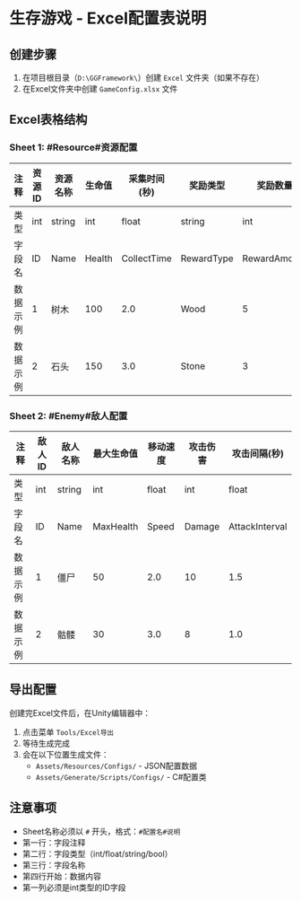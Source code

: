# 生存游戏 - Excel配置表说明

## 创建步骤

1. 在项目根目录（`D:\GGFramework\`）创建 `Excel` 文件夹（如果不存在）
2. 在Excel文件夹中创建 `GameConfig.xlsx` 文件

## Excel表格结构

### Sheet 1: #Resource#资源配置

| 注释     | 资源ID | 资源名称 | 生命值 | 采集时间(秒) | 奖励类型 | 奖励数量 |
|---------|--------|---------|--------|------------|---------|---------|
| 类型     | int    | string  | int    | float      | string  | int     |
| 字段名   | ID     | Name    | Health | CollectTime| RewardType | RewardAmount |
| 数据示例 | 1      | 树木    | 100    | 2.0        | Wood    | 5       |
| 数据示例 | 2      | 石头    | 150    | 3.0        | Stone   | 3       |

### Sheet 2: #Enemy#敌人配置

| 注释     | 敌人ID | 敌人名称 | 最大生命值 | 移动速度 | 攻击伤害 | 攻击间隔(秒) |
|---------|--------|---------|----------|---------|---------|------------|
| 类型     | int    | string  | int      | float   | int     | float      |
| 字段名   | ID     | Name    | MaxHealth| Speed   | Damage  | AttackInterval |
| 数据示例 | 1      | 僵尸    | 50       | 2.0     | 10      | 1.5        |
| 数据示例 | 2      | 骷髅    | 30       | 3.0     | 8       | 1.0        |

## 导出配置

创建完Excel文件后，在Unity编辑器中：
1. 点击菜单 `Tools/Excel导出`
2. 等待生成完成
3. 会在以下位置生成文件：
   - `Assets/Resources/Configs/` - JSON配置数据
   - `Assets/Generate/Scripts/Configs/` - C#配置类

## 注意事项

- Sheet名称必须以 `#` 开头，格式：`#配置名#说明`
- 第一行：字段注释
- 第二行：字段类型（int/float/string/bool）
- 第三行：字段名称
- 第四行开始：数据内容
- 第一列必须是int类型的ID字段

